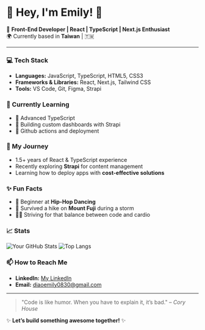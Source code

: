 # 🌟 Hey, I'm Emily! 🌟

🎨 **Front-End Developer | React | TypeScript | Next.js Enthusiast**  
🌍 Currently based in **Taiwan** | 🇹🇼

---

### 💻 Tech Stack

- **Languages:** JavaScript, TypeScript, HTML5, CSS3
- **Frameworks & Libraries:** React, Next.js, Tailwind CSS
- **Tools:** VS Code, Git, Figma, Strapi

### 🌱 Currently Learning

- 🚀 Advanced TypeScript
- 🧩 Building custom dashboards with Strapi
- 🎨 Github actions and deployment

### 🚀 My Journey

- 1.5+ years of React & TypeScript experience
- Recently exploring **Strapi** for content management
- Learning how to deploy apps with **cost-effective solutions**

### ✨ Fun Facts

- 💃 Beginner at **Hip-Hop Dancing**
- 🌄 Survived a hike on **Mount Fuji** during a storm
- 🏃‍♂️ Striving for that balance between code and cardio

### 📈 Stats

![Your GitHub Stats](https://github-readme-stats.vercel.app/api?username=YenYuD&show_icons=true&theme=radical)
![Top Langs](https://github-readme-stats.vercel.app/api/top-langs/?username=YenYuD&layout=compact&theme=radical)

### 📫 How to Reach Me

- **LinkedIn:** [My LinkedIn](https://www.linkedin.com/in/emily-diao-89aab22a9/)
- **Email:** [diaoemily0830@gmail.com](diaoemily0830@gmail.com)

---

> "Code is like humor. When you have to explain it, it’s bad." – _Cory House_

✨ **Let’s build something awesome together!** ✨

